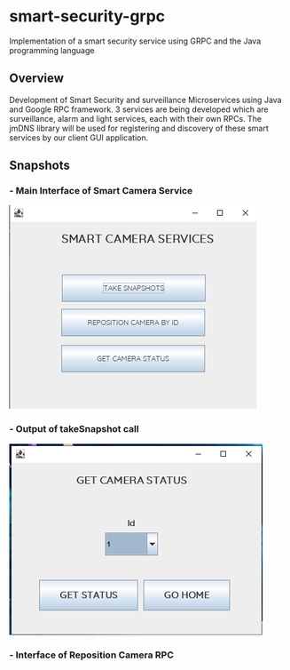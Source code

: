 # smart-security-grpc
Implementation of a smart security service using GRPC and the Java programming language

## Overview
Development of Smart Security and surveillance Microservices using Java and Google RPC framework. 3 services are 
being developed which are surveillance, alarm and light services, each with their own RPCs. The jmDNS library will 
be used for registering and discovery of these smart services by our client GUI application.

## Snapshots
### - Main Interface of Smart Camera Service

![](https://github.com/olumide1128/smart-security-grpc/blob/master/screenshotsForGit/Screenshot%20(233).png)

### - Output of takeSnapshot call

![](https://github.com/olumide1128/smart-security-grpc/blob/master/screenshotsForGit/Screenshot%20(234).png)

### - Interface of Reposition Camera RPC



